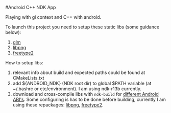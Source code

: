 #Android C++ NDK App

Playing with gl context and C++ with android.

To launch this project you need to setup these static libs (some guidance below):
1. [glm](http://glm.g-truc.net/0.9.8/index.html)
2. [libpng](http://www.libpng.org/pub/png/libpng.html)
3. [freetype2](https://www.freetype.org/) 

How to setup libs:

1. relevant info about build and expected paths could be found at CMakeLists.txt
2. add ${ANDROID_NDK} (NDK root dir) to global $PATH variable (at ~/.bashrc or etc/environment). I am using ndk-r13b currently.
3. download and cross-compile libs with `ndk-build` for [different Android ABI's](https://developer.android.com/ndk/guides/abis.html). Some configuring is has to be done before building, currently I am using these repackages: [libpng](https://github.com/mlknz/libpng-android), [freetype2](https://github.com/cdave1/freetype2-android).


